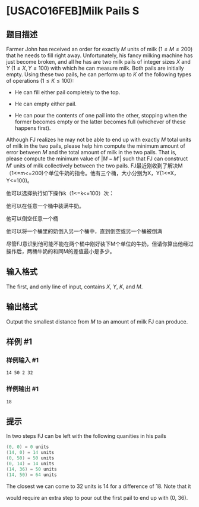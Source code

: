 # [USACO16FEB]Milk Pails S

## 题目描述

Farmer John has received an order for exactly $M$ units of milk ($1 \leq M \leq 200$) that he needs to fill right away.  Unfortunately, his fancy milking machine has just become broken, and all he has are two milk pails of integer sizes $X$ and $Y$ ($1 \leq X, Y \leq 100$) with which he can measure milk.  Both pails are initially empty.  Using these two pails, he can perform up to $K$ of the following types of operations ($1 \leq K \leq 100$):


- He can fill either pail completely to the top.

- He can empty either pail.

- He can pour the contents of one pail into the other, stopping when the former becomes empty or the latter becomes full (whichever of these happens first).


Although FJ realizes he may not be able to end up with exactly $M$ total units of milk in the two pails, please help him compute the minimum amount of error between $M$ and the total amount of milk in the two pails.  That is, please compute the minimum value of $|M-M'|$ such that FJ can construct $M'$ units of milk collectively between the two  pails.
FJ最近刚收到了解决M（1<=m<=200)个单位牛奶的指令。他有三个桶，大小分别为X，Y(1<=X，Y<=100)。

他可以选择执行如下操作k（1<=k<=100）次：

他可以在任意一个桶中装满牛奶。

他可以倒空任意一个桶

他可以将一个桶里的奶倒入另一个桶中，直到倒空或另一个桶被倒满

尽管FJ意识到他可能不能在两个桶中刚好装下M个单位的牛奶，但请你算出他经过操作后，两桶牛奶的和同M的差值最小是多少。


## 输入格式

The first, and only line of input, contains $X$, $Y$, $K$, and $M$.


## 输出格式

Output the smallest distance from $M$ to an amount of milk FJ can produce.


## 样例 #1

### 样例输入 #1
```
14 50 2 32
```

### 样例输出 #1

```
18
```

## 提示

In two steps FJ can be left with the following quanities in his pails


```cpp
(0, 0) = 0 units
(14, 0) = 14 units
(0, 50) = 50 units
(0, 14) = 14 units
(14, 36) = 50 units
(14, 50) = 64 units
```

The closest we can come to 32 units is 14 for a difference of 18.  Note that it

would require an extra step to pour out the first pail to end up with (0, 36).

